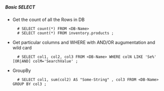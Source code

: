 ##### Basic SELECT

- Get the count of all the Rows in DB

        # SELECT count(*) FROM <DB-Name>
        # SELECT count(*) FROM inventory.products ;

- Get particular columns and WHERE with AND/OR augumentation and wild card 

        # SELECT col1, col2, col3 FROM <DB-Name> WHERE colN LIKE 'Se%' [OR|AND] colM='SearchValue' ;  

- GroupBy

        # SELECT col1, sum(col2) AS "Some-String" , col3 FROM <DB-Name> GROUP BY col3 ;